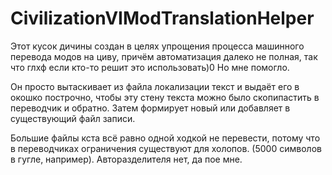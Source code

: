 # CivilizationVIModTranslationHelper
Этот кусок дичины создан в целях упрощения процесса машинного перевода модов на циву, причём автоматизация далеко не полная, так что глхф если кто-то решит это использовать)0
Но мне помогло.

Он просто вытаскивает из файла локализации текст и выдаёт его в окошко построчно, чтобы эту стену текста можно было скопипастить в переводчик и обратно.
Затем формирует новый или добавляет в существующий файл записи.

Большие файлы кста всё равно одной ходкой не перевести, потому что в переводчиках ограничения существуют для холопов. (5000 символов в гугле, например). Авторазделителя нет, да пое мне.
